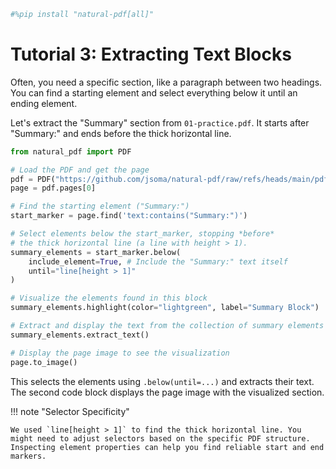 ```python {"tags": ["remove-for-docs"]}
#%pip install "natural-pdf[all]"
```

# Tutorial 3: Extracting Text Blocks

Often, you need a specific section, like a paragraph between two headings. You can find a starting element and select everything below it until an ending element.

Let's extract the "Summary" section from `01-practice.pdf`. It starts after "Summary:" and ends before the thick horizontal line.

```python
from natural_pdf import PDF

# Load the PDF and get the page
pdf = PDF("https://github.com/jsoma/natural-pdf/raw/refs/heads/main/pdfs/01-practice.pdf")
page = pdf.pages[0]

# Find the starting element ("Summary:")
start_marker = page.find('text:contains("Summary:")')

# Select elements below the start_marker, stopping *before*
# the thick horizontal line (a line with height > 1).
summary_elements = start_marker.below(
    include_element=True, # Include the "Summary:" text itself
    until="line[height > 1]"
)

# Visualize the elements found in this block
summary_elements.highlight(color="lightgreen", label="Summary Block")

# Extract and display the text from the collection of summary elements
summary_elements.extract_text()

```

```python
# Display the page image to see the visualization
page.to_image()
```

This selects the elements using `.below(until=...)` and extracts their text. The second code block displays the page image with the visualized section.

!!! note "Selector Specificity"

    We used `line[height > 1]` to find the thick horizontal line. You might need to adjust selectors based on the specific PDF structure. Inspecting element properties can help you find reliable start and end markers.
